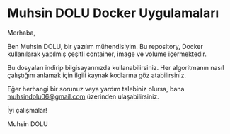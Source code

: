 # Muhsin DOLU Docker Uygulamaları

Merhaba,

Ben Muhsin DOLU, bir yazılım mühendisiyim. Bu repository, Docker kullanılarak yapılmış çeşitli container, image ve volume içermektedir.

Bu dosyaları indirip bilgisayarınızda kullanabilirsiniz. Her algoritmanın nasıl çalıştığını anlamak için ilgili kaynak kodlarına göz atabilirsiniz.

Eğer herhangi bir sorunuz veya yardım talebiniz olursa, bana [muhsindolu06@gmail.com](mailto:muhsindolu06@gmail.com) üzerinden ulaşabilirsiniz.

İyi çalışmalar!

Muhsin DOLU
